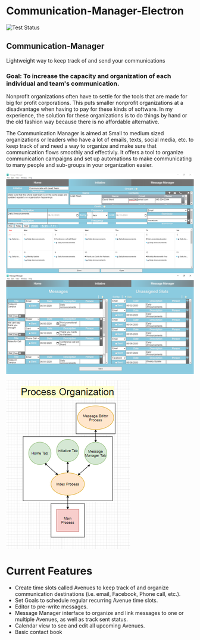 # Communication-Manager-Electron

![Test Status](https://github.com/harrellbm/Communication-Manager-Electron/workflows/Test%20Status/badge.svg)

## Communication-Manager
Lightweight way to keep track of and send your communications

### Goal:  To increase the capacity and organization of each individual and team's communication.

Nonprofit organizations often have to settle for the tools that are made for big for profit corporations.  This puts smaller nonprofit organizations at a disadvantage when having to pay for these kinds of software.  In my experience, the solution for these organizations is to do things by hand or the old fashion way because there is no affordable alternative. 

The Communication Manager is aimed at Small to medium sized organizations or leaders who have a lot of emails, texts, social media, etc. to keep track of and need a way to organize and make sure that communication flows smoothly and effectivly.  It offers a tool to organize communication campaigns and set up automations to make communicating to many people and sub-groups in your organization easier.

![Initiative Tab](https://github.com/harrellbm/Communication-Manager-Electron/blob/0.1.6/docs/raw/Initiative%20tab%200.1.6%20beta%202.PNG)
![Message Manager Tab](https://github.com/harrellbm/Communication-Manager-Electron/blob/0.1.6/docs/raw/Message%20Manger%20tab%200.1.6%20beta%202.PNG)


![Processes Flowchart](https://github.com/harrellbm/Communication-Manager-Electron/blob/master/docs/Processes%20Flowchart.PNG)

# Current Features 

- Create time slots called Avenues to keep track of and organize communication destinations (i.e. email, Facebook, Phone call, etc.).
- Set Goals to schedule regular recurring Avenue time slots.
- Editor to pre-write messages.
- Message Manager interface to organize and link messages to one or multiple Avenues, as well as track sent status.
- Calendar view to see and edit all upcoming Avenues.
- Basic contact book
